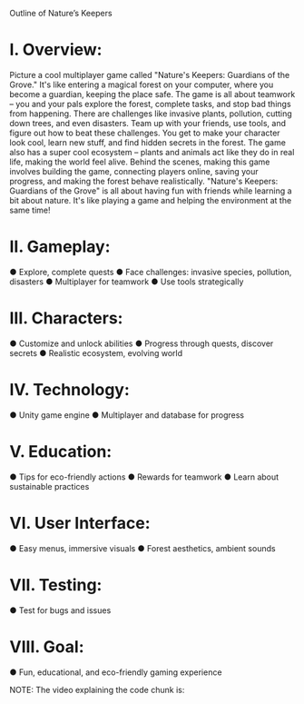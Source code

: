 
Outline of Nature’s Keepers

# I. Overview:
Picture a cool multiplayer game called "Nature's Keepers: Guardians of the Grove." It's like entering a magical forest on your computer, where you become a guardian, keeping the place safe. The game is all about teamwork – you and your pals explore the forest, complete tasks, and stop bad things from happening.
There are challenges like invasive plants, pollution, cutting down trees, and even disasters. Team up with your friends, use tools, and figure out how to beat these challenges. You get to make your character look cool, learn new stuff, and find hidden secrets in the forest.
The game also has a super cool ecosystem – plants and animals act like they do in real life, making the world feel alive. Behind the scenes, making this game involves building the game, connecting players online, saving your progress, and making the forest behave realistically.
"Nature's Keepers: Guardians of the Grove" is all about having fun with friends while learning a bit about nature. It's like playing a game and helping the environment at the same time!
# II. Gameplay:
●	Explore, complete quests
●	Face challenges: invasive species, pollution, disasters
●	Multiplayer for teamwork
●	Use tools strategically
# III. Characters:
●	Customize and unlock abilities
●	Progress through quests, discover secrets
●	Realistic ecosystem, evolving world
#  IV. Technology:
●	Unity game engine
●	Multiplayer and database for progress
#  V. Education:
●	Tips for eco-friendly actions
●	Rewards for teamwork
●	Learn about sustainable practices
#  VI. User Interface:
●	Easy menus, immersive visuals
●	Forest aesthetics, ambient sounds
#  VII. Testing:
●	Test for bugs and issues
#  VIII. Goal:
●	Fun, educational, and eco-friendly gaming experience

NOTE: The video explaining the code chunk is: 
